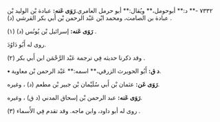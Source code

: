 ٧٣٣٢ -** د:** أبوحومل،** ويُقال:** أبو حرمل العامري.**رَوَى عَنه:** عبادة بْن الوليد بْن عبادة بن الصامت، ومحمد ابْن عَبْد الرحمن بْن أَبي بكر القرشي (د) .

**رَوَى عَنه:** إسرائيل بْن يُونُس (د) (١) .

روى له أَبُو دَاوُدَ.

وقد ذكرنا حديثه فِي ترجمة عَبْد الرَّحْمَن ابن أَبي بكر (٢) .

**• د ق:** أَبُو الحويرث الزرقي،** اسمه:** عَبْد الرحمن بْن معاوية.

**رَوَى عَن:** عثمان بْن أَبي سُلَيْمان بْن جبير بْن مطعم (د) ، وغيره.

**رَوَى عَنه:** عبد الرحمن بْن إسحاق المدني (د ق) ، وغيره.

روى له أبو داود، وابن ماجه. وقد تقدم فِي الأَسماء (٣) .